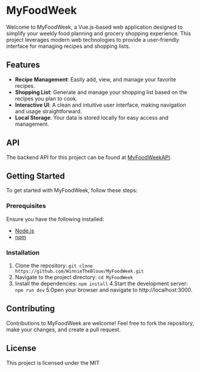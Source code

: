 # MyFoodWeek

Welcome to MyFoodWeek, a Vue.js-based web application designed to simplify your weekly food planning and grocery shopping experience. This project leverages modern web technologies to provide a user-friendly interface for managing recipes and shopping lists.

## Features

- **Recipe Management**: Easily add, view, and manage your favorite recipes.
- **Shopping List**: Generate and manage your shopping list based on the recipes you plan to cook.
- **Interactive UI**: A clean and intuitive user interface, making navigation and usage straightforward.
- **Local Storage**: Your data is stored locally for easy access and management.

## API

The backend API for this project can be found at [MyFoodWeekAPI](https://github.com/WinnieTheBloue/MyFoodWeekAPI).

## Getting Started

To get started with MyFoodWeek, follow these steps:

### Prerequisites

Ensure you have the following installed:
- [Node.js](https://nodejs.org/)
- [npm](https://www.npmjs.com/)

### Installation

1. Clone the repository:
   `git clone https://github.com/WinnieTheBloue/MyFoodWeek.git`
2. Navigate to the project directory:
  `cd MyFoodWeek`
3. Install the dependencies:
   `npm install`
4.Start the development server:
   `npm run dev`
5.Open your browser and navigate to http://localhost:3000.

## Contributing
Contributions to MyFoodWeek are welcome! Feel free to fork the repository, make your changes, and create a pull request.

## License
This project is licensed under the MIT
